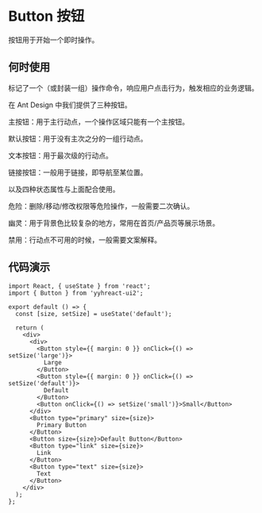 <!--
 * @Author: your name
 * @Date: 2021-12-20 13:09:38
 * @LastEditTime: 2021-12-20 14:15:15
 * @LastEditors: Please set LastEditors
 * @Description: Button组件文档页
 * @FilePath: \react-ui-2\docs\移动端\button.md
-->

# Button 按钮

按钮用于开始一个即时操作。

## 何时使用

标记了一个（或封装一组）操作命令，响应用户点击行为，触发相应的业务逻辑。

在 Ant Design 中我们提供了三种按钮。

主按钮：用于主行动点，一个操作区域只能有一个主按钮。

默认按钮：用于没有主次之分的一组行动点。

文本按钮：用于最次级的行动点。

链接按钮：一般用于链接，即导航至某位置。

以及四种状态属性与上面配合使用。

危险：删除/移动/修改权限等危险操作，一般需要二次确认。

幽灵：用于背景色比较复杂的地方，常用在首页/产品页等展示场景。

禁用：行动点不可用的时候，一般需要文案解释。

<!-- 加载中：用于异步操作等待反馈的时候，也可以避免多次提交。 -->

## 代码演示

<code src="@demo/button.tsx" ></code>

```tsx
import React, { useState } from 'react';
import { Button } from 'yyhreact-ui2';

export default () => {
  const [size, setSize] = useState('default');

  return (
    <div>
      <div>
        <Button style={{ margin: 0 }} onClick={() => setSize('large')}>
          Large
        </Button>
        <Button style={{ margin: 0 }} onClick={() => setSize('default')}>
          Default
        </Button>
        <Button onClick={() => setSize('small')}>Small</Button>
      </div>
      <Button type="primary" size={size}>
        Primary Button
      </Button>
      <Button size={size}>Default Button</Button>
      <Button type="link" size={size}>
        Link
      </Button>
      <Button type="text" size={size}>
        Text
      </Button>
    </div>
  );
};
```
